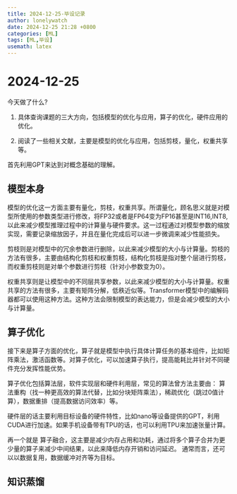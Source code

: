 ```yaml
---
title: 2024-12-25-毕设记录
author: lonelywatch
date: 2024-12-25 21:28 +0800
categories: [ML]
tags: [ML,毕设]
usemath: latex
---
```


# 2024-12-25

今天做了什么?

1. 具体查询课题的三大方向，包括模型的优化与应用，算子的优化，硬件应用的优化。

2. 阅读了一些相关文献，主要是模型的优化与应用，包括剪枝，量化，权重共享等。

首先利用GPT来达到对概念基础的理解。

## 模型本身

模型的优化这一方面主要有量化，剪枝，权重共享。所谓量化，顾名思义就是对模型所使用的参数类型进行修改，将FP32或者是FP64变为FP16甚至是INT16,INT8,以此来减少模型推理过程中的计算量与硬件要求。这一过程通过对模型参数的缩放实现，需要记录缩放因子，并且在量化完成后可以进一步微调来减少性能损失。

剪枝则是对模型中的冗余参数进行删除，以此来减少模型的大小与计算量。剪枝的方法有很多，主要由结构化剪枝和权重剪枝，结构化剪枝是指对整个层进行剪枝，而权重剪枝则是对单个参数进行剪枝（针对小参数变为0）。

权重共享则是让模型中的不同层共享参数，以此来减少模型的大小与计算量。权重共享的方法有很多，主要有矩阵分解，低秩近似等。Transformer模型中的编解码器都可以使用这种方法。这种方法会限制模型的表达能力，但是会减少模型的大小与计算量。

## 算子优化

接下来是算子方面的优化，算子就是模型中执行具体计算任务的基本组件，比如矩阵乘法，激活函数等。对算子优化，可以加速算子执行，提高能耗比并针对不同硬件充分发挥性能优势。

算子优化包括算法层，软件实现层和硬件利用层，常见的算法曾方法主要由： 算法重构（找一种更高效的算法代替，比如分块矩阵乘法），稀疏优化（跳过0值计算），数据重排（提高数据访问效率）等。

硬件层的话主要利用目标设备的硬件特性，比如nano等设备提供的GPT，利用CUDA进行加速。如果手机设备带有TPU的话，也可以利用TPU来加速张量计算。

再一个就是 算子融合，这主要是减少内存占用和功耗，通过将多个算子合并为更少量的算子来减少中间结果，以此来降低内存开销和访问延迟。 通常而言，还可以以数据复用，数据缓冲对齐等为目标。 

## 知识蒸馏
